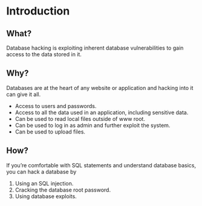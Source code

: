 # Introduction

## What?

Database hacking is exploiting inherent database vulnerabilities to gain access to the data stored in it.

## Why?

Databases are at the heart of any website or application and hacking into it can give it all.

* Access to users and passwords.
* Access to all the data used in an application, including sensitive data.
* Can be used to read local files outside of www root.
* Can be used to log in as admin and further exploit the system.
* Can be used to upload files.

## How?

If you’re comfortable with SQL statements and understand database basics, you can hack a database by

1. Using an SQL injection. 
1. Cracking the database root password. 
1. Using database exploits.
